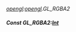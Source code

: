 _[opengl](../../modules/opengl/opengl-module.md):[opengl](../../modules/opengl/opengl-module.md).GL\_RGBA2_
##### Const GL\_RGBA2:[Int](../../modules/wonkey/wonkey-types-int.md)
